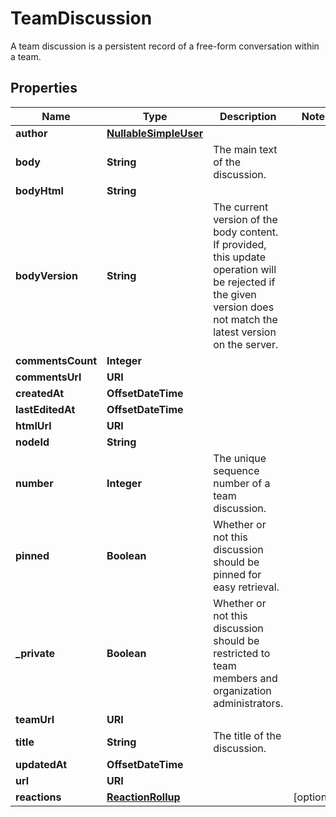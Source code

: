 

# TeamDiscussion

A team discussion is a persistent record of a free-form conversation within a team.

## Properties

| Name | Type | Description | Notes |
|------------ | ------------- | ------------- | -------------|
|**author** | [**NullableSimpleUser**](NullableSimpleUser.md) |  |  |
|**body** | **String** | The main text of the discussion. |  |
|**bodyHtml** | **String** |  |  |
|**bodyVersion** | **String** | The current version of the body content. If provided, this update operation will be rejected if the given version does not match the latest version on the server. |  |
|**commentsCount** | **Integer** |  |  |
|**commentsUrl** | **URI** |  |  |
|**createdAt** | **OffsetDateTime** |  |  |
|**lastEditedAt** | **OffsetDateTime** |  |  |
|**htmlUrl** | **URI** |  |  |
|**nodeId** | **String** |  |  |
|**number** | **Integer** | The unique sequence number of a team discussion. |  |
|**pinned** | **Boolean** | Whether or not this discussion should be pinned for easy retrieval. |  |
|**_private** | **Boolean** | Whether or not this discussion should be restricted to team members and organization administrators. |  |
|**teamUrl** | **URI** |  |  |
|**title** | **String** | The title of the discussion. |  |
|**updatedAt** | **OffsetDateTime** |  |  |
|**url** | **URI** |  |  |
|**reactions** | [**ReactionRollup**](ReactionRollup.md) |  |  [optional] |



